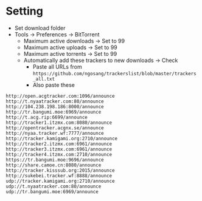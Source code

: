 Setting
=====
* Set download folder
* Tools -> Preferences -> BitTorrent
    * Maximum active downloads -> Set to 99
    * Maximum active uploads -> Set to 99
    * Maximum active torrents -> Set to 99
    * Automatically add these trackers to new downloads -> Check
        * Paste all URLs from `https://github.com/ngosang/trackerslist/blob/master/trackers_all.txt`
        * Also paste these
```
http://open.acgtracker.com:1096/announce
http://t.nyaatracker.com:80/announce
http://104.238.198.186:8000/announce
http://tr.bangumi.moe:6969/announce
http://t.acg.rip:6699/announce
http://tracker1.itzmx.com:8080/announce
http://opentracker.acgnx.se/announce
http://nyaa.tracker.wf:7777/announce
http://tracker.kamigami.org:2710/announce
http://tracker2.itzmx.com:6961/announce
http://tracker3.itzmx.com:6961/announce
http://tracker4.itzmx.com:2710/announce
https://tr.bangumi.moe:9696/announce
http://share.camoe.cn:8080/announce
http://tracker.kisssub.org:2015/announce
http://sukebei.tracker.wf:8888/announce
udp://tracker.kamigami.org:2710/announce
udp://t.nyaatracker.com:80/announce
udp://tr.bangumi.moe:6969/announce
```
